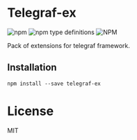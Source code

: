 # Telegraf-ex
<img alt="npm" src="https://img.shields.io/npm/v/telegraf-ex"> <img alt="npm type definitions" src="https://img.shields.io/npm/types/telegraf-ex"> <img alt="NPM" src="https://img.shields.io/npm/l/telegraf-ex">

Pack of extensions for telegraf framework. 

## Installation

```
npm install --save telegraf-ex
```

# License

MIT
